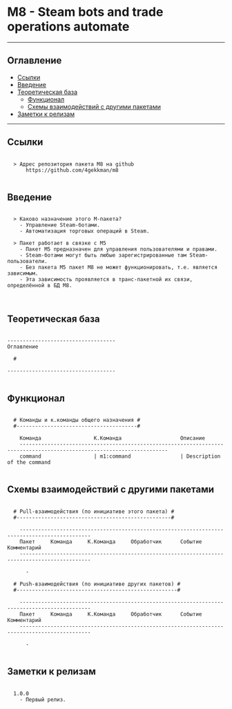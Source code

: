 # M8 - Steam bots and trade operations automate
---
## Оглавление

  - [Ссылки](#link1)
  - [Введение](#link2)
  - [Теоретическая база](#link3)
	- [Функционал](#link98)
	- [Схемы взаимодействий с другими пакетами](#link99)
  - [Заметки к релизам](#link100)

---

## Ссылки <a id="link1"></a>
```

  > Адрес репозитория пакета M8 на github
      https://github.com/4gekkman/m8


```

## Введение <a id="link2"></a>
```

  > Каково назначение этого M-пакета?
    - Управление Steam-ботами.
    - Автоматизация торговых операций в Steam.

  > Пакет работает в связке с M5
    - Пакет M5 предназначен для управления пользователями и правами.
    - Steam-ботами могут быть любые зарегистрированные там Steam-пользователи.
    - Без пакета M5 пакет M8 не может функционировать, т.е. является зависимым.
    - Эта зависимость проявляется в транс-пакетной их связи, определённой в БД M8.
 
 
```

## Теоретическая база <a id="link3"></a>
```

-----------------------------------
Оглавление

  # 

-----------------------------------


```

## Функционал <a id="link98"></a>
```

  # Команды и к.команды общего назначения #
  #---------------------------------------#

    Команда                 К.Команда                   Описание
    ----------------------------------------------------------------------------------------------------------------------
    command                 | m1:command                | Description of the command


```
## Схемы взаимодействий с другими пакетами <a id="link99"></a>
```

  # Pull-взаимодействия (по инициативе этого пакета) #
  #--------------------------------------------------#

    ---------------------------------------------------------------------------------------------
    Пакет     Команда     К.Команда     Обработчик      Событие           Комментарий
    ---------------------------------------------------------------------------------------------

      -

  # Push-взаимодействия (по инициативе других пакетов) #
  #----------------------------------------------------#

    ---------------------------------------------------------------------------------------------
    Пакет     Команда     К.Команда     Обработчик      Событие           Комментарий
    ---------------------------------------------------------------------------------------------

      -


```
## Заметки к релизам <a id="link100"></a>
```

  1.0.0
    - Первый релиз.

```










